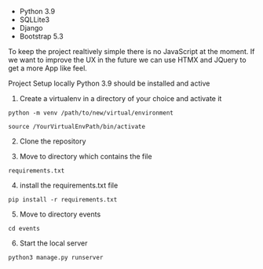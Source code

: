 - Python 3.9
- SQLLite3
- Django
- Bootstrap 5.3

To keep the project realtively simple there is no JavaScript at the moment.
If we want to improve the UX in the future we can use HTMX and JQuery 
to get a more App like feel.


Project Setup locally
Python 3.9 should be installed and active

1. Create a virtualenv in a directory of your choice and activate it
```
python -m venv /path/to/new/virtual/environment
```
```
source /YourVirtualEnvPath/bin/activate
```
2. Clone the repository

3. Move to directory which contains the file
```
requirements.txt
```
4. install the requirements.txt file
```
pip install -r requirements.txt
```
5. Move to directory events
```
cd events
```
6. Start the local server
```
python3 manage.py runserver
```